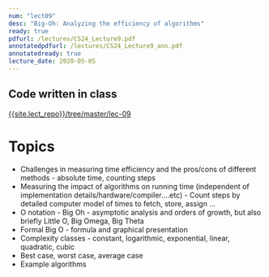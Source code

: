 ```yaml
---
num: "lect09"
desc: "Big-Oh: Analyzing the efficiency of algorithms"
ready: true
pdfurl: /lectures/CS24_Lecture9.pdf
annotatedpdfurl: /lectures/CS24_Lecture9_ann.pdf
annotatedready: true
lecture_date: 2020-05-05
---
```


## Code written in class
[{{site.lect_repo}}/tree/master/lec-09]({{site.lect_repo}}/tree/master/lec-09)

# Topics

* Challenges in measuring time efficiency and the pros/cons of different methods - absolute time, counting steps 
* Measuring the impact of algorithms on running time (independent of implementation details/hardware/compiler....etc) - Count steps by detailed computer model of times to fetch, store, assign … 
* O notation - Big Oh - asymptotic analysis and orders of growth, but also briefly Little O, Big Omega, Big Theta
* Formal Big O - formula and graphical presentation
* Complexity classes - constant, logarithmic, exponential, linear, quadratic, cubic
* Best case, worst case, average case
* Example algorithms